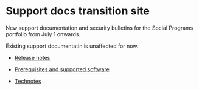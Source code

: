 # Support docs transition site

New support documentation and security bulletins for the Social Programs portfolio from July 1 onwards.

Existing support documentatin is unaffected for now.

* [Release notes](release-notes/release-notes.md)

* [Prerequisites and supported software](/prerequisites/prerequisites-software.md)

* [Technotes](/technotes/technotes.md)

